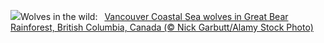 ![](https://www.bing.com/th?id=OHR.CanadaWolves_EN-GB5040698081_UHD.jpg&w=1000)Wolves in the wild:&nbsp;&ensp;[Vancouver Coastal Sea wolves in Great Bear Rainforest, British Columbia, Canada (© Nick Garbutt/Alamy Stock Photo)](https://www.bing.com/th?id=OHR.CanadaWolves_EN-GB5040698081_UHD.jpg)
<br><br/>
